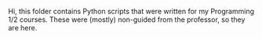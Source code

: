 Hi, this folder contains Python scripts that were written for my Programming 1/2 courses. These were (mostly) non-guided from the professor, so they are here.
